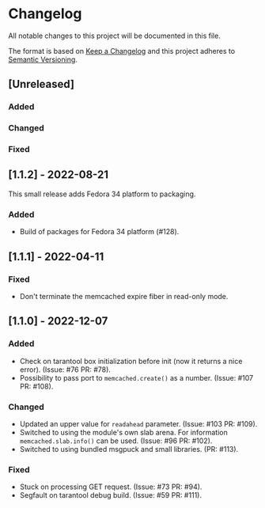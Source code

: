 # Changelog

All notable changes to this project will be documented in this file.

The format is based on [Keep a Changelog](http://keepachangelog.com/en/1.0.0/)
and this project adheres to [Semantic Versioning](http://semver.org/spec/v2.0.0.html).

## [Unreleased]

### Added

### Changed

### Fixed

## [1.1.2] - 2022-08-21

This small release adds Fedora 34 platform to packaging.

### Added

- Build of packages for Fedora 34 platform (#128).

## [1.1.1] - 2022-04-11

### Fixed

- Don't terminate the memcached expire fiber in read-only mode.

## [1.1.0] - 2022-12-07

### Added

- Check on tarantool box initialization before init (now it returns a nice
  error). (Issue: #76 PR: #78).
- Possibility to pass port to `memcached.create()` as a number.
  (Issue: #107 PR: #108).

### Changed

- Updated an upper value for `readahead` parameter. (Issue: #103 PR: #109).
- Switched to using the module's own slab arena. For information
  `memcached.slab.info()` can be used. (Issue: #96 PR: #102).
- Switched to using bundled msgpuck and small libraries. (PR: #113).

### Fixed

- Stuck on processing GET request. (Issue: #73 PR: #94).
- Segfault on tarantool debug build. (Issue: #59 PR: #111).
